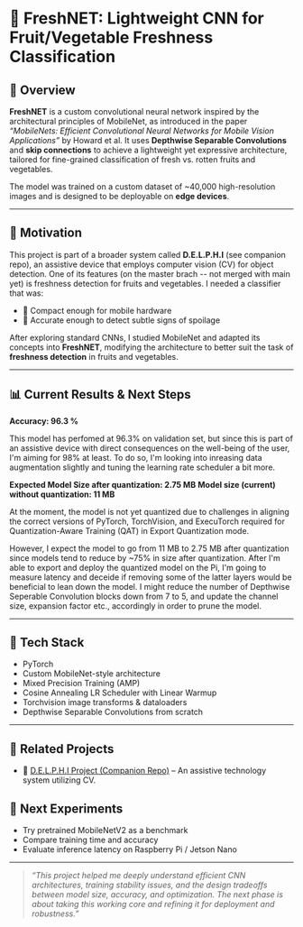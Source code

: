 # 🍓 FreshNET: Lightweight CNN for Fruit/Vegetable Freshness Classification

## 🧠 Overview

**FreshNET** is a custom convolutional neural network inspired by the architectural principles of MobileNet, as introduced in the paper _“MobileNets: Efficient Convolutional Neural Networks for Mobile Vision Applications”_ by Howard et al. It uses **Depthwise Separable Convolutions** and **skip connections** to achieve a lightweight yet expressive architecture, tailored for fine-grained classification of fresh vs. rotten fruits and vegetables.

The model was trained on a custom dataset of ~40,000 high-resolution images and is designed to be deployable on **edge devices**.

---

## 🎯 Motivation

This project is part of a broader system called **D.E.L.P.H.I** (see companion repo), an assistive device that employs computer vision (CV) for object detection. One of its features (on the master brach -- not merged with main yet) is freshness detection for fruits and vegetables. I needed a classifier that was:

- 🧠 Compact enough for mobile hardware
- 🎯 Accurate enough to detect subtle signs of spoilage

After exploring standard CNNs, I studied MobileNet and adapted its concepts into **FreshNET**, modifying the architecture to better suit the task of **freshness detection** in fruits and vegetables.

---

## 📊 Current Results & Next Steps


**Accuracy: 96.3 %**

This model has perfomed at 96.3% on validation set, but since this is part of an assistive device with direct consequences on the well-being of the user, I'm aiming for 98% at least. To do so, I'm looking into inreasing data augmentation slightly and tuning the learning rate scheduler a bit more.  


**Expected Model Size after quantization: 2.75 MB**
**Model size (current) without quantization: 11 MB**

At the moment, the model is not yet quantized due to challenges in aligning the correct versions of PyTorch, TorchVision, and ExecuTorch required for Quantization-Aware Training (QAT) in Export Quantization mode.

However, I expect the model to go from 11 MB to 2.75 MB after quantization since models tend to reduce by ~75% in size after quantization. After I'm able to export and deploy the quantized model on the Pi, I'm going to measure latency and deceide if removing some of the latter layers would be beneficial to lean down the model. I might reduce the number of Depthwise Seperable Convolution blocks down from 7 to 5, and update the channel size, expansion factor etc., accordingly in order to prune the model. 

---

## 🧪 Tech Stack

- PyTorch
- Custom MobileNet-style architecture
- Mixed Precision Training (AMP)
- Cosine Annealing LR Scheduler with Linear Warmup
- Torchvision image transforms & dataloaders
- Depthwise Separable Convolutions from scratch

---

## 📁 Related Projects

- 🔗 [D.E.L.P.H.I Project (Companion Repo)](https://github.com/vjhawar12/D.E.L.P.H.I.) – An assistive technology system utilizing CV.

## 🧩 Next Experiments

- Try pretrained MobileNetV2 as a benchmark
- Compare training time and accuracy
- Evaluate inference latency on Raspberry Pi / Jetson Nano

---

> _“This project helped me deeply understand efficient CNN architectures, training stability issues, and the design tradeoffs between model size, accuracy, and optimization. The next phase is about taking this working core and refining it for deployment and robustness.”_

